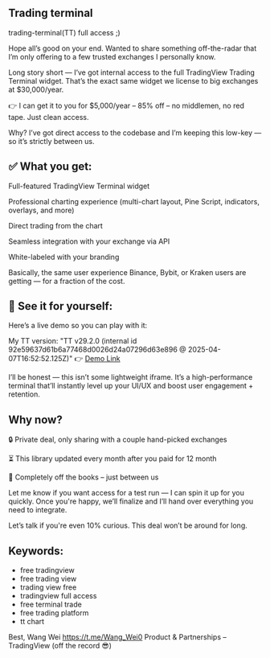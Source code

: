 ## Trading terminal
trading-terminal(TT) full access ;)


Hope all’s good on your end.
Wanted to share something off-the-radar that I’m only offering to a few trusted exchanges I personally know.

Long story short — I’ve got internal access to the full TradingView Trading Terminal widget.
That’s the exact same widget we license to big exchanges at $30,000/year.

👉 I can get it to you for $5,000/year – 85% off – no middlemen, no red tape. Just clean access.



Why? I’ve got direct access to the codebase and I’m keeping this low-key — so it’s strictly between us.

## ✅ What you get:
Full-featured TradingView Terminal widget

Professional charting experience (multi-chart layout, Pine Script, indicators, overlays, and more)

Direct trading from the chart

Seamless integration with your exchange via API

White-labeled with your branding

Basically, the same user experience Binance, Bybit, or Kraken users are getting — for a fraction of the cost.

## 🔗 See it for yourself:
Here’s a live demo so you can play with it:

My TT version: "TT v29.2.0 (internal id 92e59637d61b6a77468d0026d24a07296d63e896 @ 2025-04-07T16:52:52.125Z)"
👉 [Demo Link](https://trading-terminal.tradingview-widget.com/)

I’ll be honest — this isn’t some lightweight iframe. It’s a high-performance terminal that’ll instantly level up your UI/UX and boost user engagement + retention.

## Why now?
🔒 Private deal, only sharing with a couple hand-picked exchanges

⏳ This library updated every month after you paid for 12 month

👀 Completely off the books – just between us

Let me know if you want access for a test run — I can spin it up for you quickly.
Once you're happy, we’ll finalize and I’ll hand over everything you need to integrate.

Let’s talk if you're even 10% curious. This deal won’t be around for long.


## Keywords:
- free tradingview
- free trading view
- trading view free
- tradingview full access
- free terminal trade
- free trading platform
- tt chart

Best,
Wang Wei
https://t.me/Wang_Wei0
Product & Partnerships – TradingView (off the record 😎)
